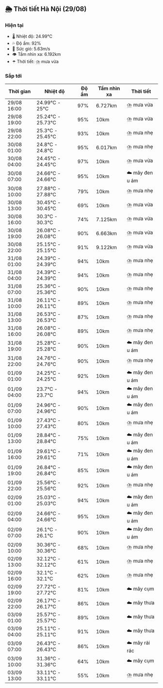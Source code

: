 ## 🌦️ Thời tiết Hà Nội (29/08)

### Hiện tại

- 🌡️ Nhiệt độ: 24.99℃
- 💦 Độ ẩm: 92%
- 💨 Sức gió: 5.63m/s
- 👁️ Tầm nhìn xa: 6.192km
- ☂️ Thời tiết: ⛈️ mưa vừa

### Sắp tới

| Thời gian | Nhiệt độ | Độ ẩm | Tầm nhìn xa | Thời tiết |
| --- | --- | --- | --- | --- |
| 29/08 16:00 | 24.99℃ - 25℃ | 97% | 6.727km | ⛈️ mưa vừa |
| 29/08 19:00 | 25.24℃ - 25.73℃ | 95% | 10km | ⛈️ mưa vừa |
| 29/08 22:00 | 25.3℃ - 25.45℃ | 93% | 10km | ⛈️ mưa nhẹ |
| 30/08 01:00 | 24.8℃ - 24.8℃ | 95% | 6.017km | ⛈️ mưa nhẹ |
| 30/08 04:00 | 24.45℃ - 24.45℃ | 97% | 10km | ⛈️ mưa vừa |
| 30/08 07:00 | 24.66℃ - 24.66℃ | 95% | 10km | ☁️ mây đen u ám |
| 30/08 10:00 | 27.88℃ - 27.88℃ | 79% | 10km | ⛈️ mưa nhẹ |
| 30/08 13:00 | 30.45℃ - 30.45℃ | 69% | 10km | ⛈️ mưa vừa |
| 30/08 16:00 | 30.3℃ - 30.3℃ | 74% | 7.125km | ⛈️ mưa vừa |
| 30/08 19:00 | 26.08℃ - 26.08℃ | 90% | 6.663km | ⛈️ mưa vừa |
| 30/08 22:00 | 25.15℃ - 25.15℃ | 91% | 9.122km | ⛈️ mưa vừa |
| 31/08 01:00 | 24.39℃ - 24.39℃ | 94% | 10km | ⛈️ mưa nhẹ |
| 31/08 04:00 | 24.39℃ - 24.39℃ | 94% | 10km | ⛈️ mưa nhẹ |
| 31/08 07:00 | 25.36℃ - 25.36℃ | 90% | 10km | ⛈️ mưa nhẹ |
| 31/08 10:00 | 26.11℃ - 26.11℃ | 89% | 10km | ⛈️ mưa nhẹ |
| 31/08 13:00 | 26.53℃ - 26.53℃ | 87% | 10km | ⛈️ mưa nhẹ |
| 31/08 16:00 | 26.08℃ - 26.08℃ | 89% | 10km | ⛈️ mưa nhẹ |
| 31/08 19:00 | 25.28℃ - 25.28℃ | 90% | 10km | ☁️ mây đen u ám |
| 31/08 22:00 | 24.76℃ - 24.76℃ | 90% | 10km | ⛈️ mưa nhẹ |
| 01/09 01:00 | 24.25℃ - 24.25℃ | 92% | 10km | ☁️ mây đen u ám |
| 01/09 04:00 | 23.7℃ - 23.7℃ | 94% | 10km | ☁️ mây đen u ám |
| 01/09 07:00 | 24.96℃ - 24.96℃ | 90% | 10km | ☁️ mây đen u ám |
| 01/09 10:00 | 27.43℃ - 27.43℃ | 80% | 10km | ⛈️ mưa nhẹ |
| 01/09 13:00 | 28.84℃ - 28.84℃ | 75% | 10km | ☁️ mây đen u ám |
| 01/09 16:00 | 29.61℃ - 29.61℃ | 71% | 10km | ☁️ mây đen u ám |
| 01/09 19:00 | 26.84℃ - 26.84℃ | 85% | 10km | ☁️ mây đen u ám |
| 01/09 22:00 | 25.56℃ - 25.56℃ | 92% | 10km | ⛈️ mưa nhẹ |
| 02/09 01:00 | 25.03℃ - 25.03℃ | 94% | 10km | ☁️ mây đen u ám |
| 02/09 04:00 | 24.66℃ - 24.66℃ | 95% | 10km | ☁️ mây đen u ám |
| 02/09 07:00 | 26.1℃ - 26.1℃ | 90% | 10km | ☁️ mây đen u ám |
| 02/09 10:00 | 30.36℃ - 30.36℃ | 68% | 10km | ⛈️ mưa nhẹ |
| 02/09 13:00 | 32.12℃ - 32.12℃ | 61% | 10km | ⛈️ mưa nhẹ |
| 02/09 16:00 | 32.1℃ - 32.1℃ | 62% | 10km | ⛈️ mưa nhẹ |
| 02/09 19:00 | 27.72℃ - 27.72℃ | 81% | 10km | ☁️ mây cụm |
| 02/09 22:00 | 26.17℃ - 26.17℃ | 86% | 10km | ☁️ mây thưa |
| 03/09 01:00 | 25.57℃ - 25.57℃ | 89% | 10km | ☁️ mây thưa |
| 03/09 04:00 | 25.11℃ - 25.11℃ | 91% | 10km | ☁️ mây thưa |
| 03/09 07:00 | 26.43℃ - 26.43℃ | 86% | 10km | ☁️ mây rải rác |
| 03/09 10:00 | 31.36℃ - 31.36℃ | 64% | 10km | ☁️ mây cụm |
| 03/09 13:00 | 33.11℃ - 33.11℃ | 55% | 10km | ⛈️ mưa nhẹ |
